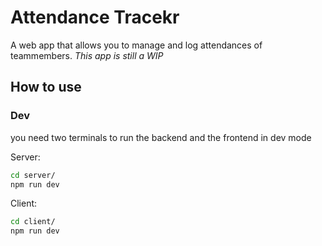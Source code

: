 # Attendance Tracekr

A web app that allows you to manage and log attendances of teammembers.
_This app is still a WIP_

## How to use

### Dev

you need two terminals to run the backend and the frontend in dev mode

Server:

```sh
cd server/
npm run dev
```

Client:

```sh
cd client/
npm run dev
```
